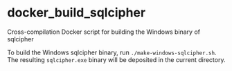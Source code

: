 # docker_build_sqlcipher
Cross-compilation Docker script for building the Windows binary of sqlcipher

To build the Windows sqlcipher binary, run `./make-windows-sqlcipher.sh`.  The resulting `sqlcipher.exe` binary will be deposited in the current directory.
